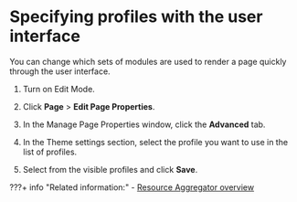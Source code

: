 # Specifying profiles with the user interface

You can change which sets of modules are used to render a page quickly through the user interface.

1.  Turn on Edit Mode.

2.  Click **Page** \> **Edit Page Properties**.

3.  In the Manage Page Properties window, click the **Advanced** tab.

4.  In the Theme settings section, select the profile you want to use in the list of profiles.

5.  Select from the visible profiles and click **Save**.



???+ info "Related information:"
    -   [Resource Aggregator overview](../themeopt_reso_agg.md)

